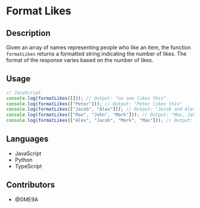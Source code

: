 # Format Likes

## Description

Given an array of names representing people who like an item, the function `formatLikes` returns a formatted string indicating the number of likes. The format of the response varies based on the number of likes.

## Usage

```javascript
// JavaScript
console.log(formatLikes([])); // Output: "no one likes this"
console.log(formatLikes(["Peter"])); // Output: "Peter likes this"
console.log(formatLikes(["Jacob", "Alex"])); // Output: "Jacob and Alex like this"
console.log(formatLikes(["Max", "John", "Mark"])); // Output: "Max, John and Mark like this"
console.log(formatLikes(["Alex", "Jacob", "Mark", "Max"])); // Output: "Alex, Jacob and 2 others like this"
```

## Languages

- JavaScript
- Python
- TypeScript

## Contributors

- @0ME9A
